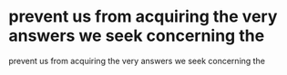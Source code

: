 # prevent us from acquiring the very answers we seek concerning the

prevent us from acquiring the very answers we seek concerning the